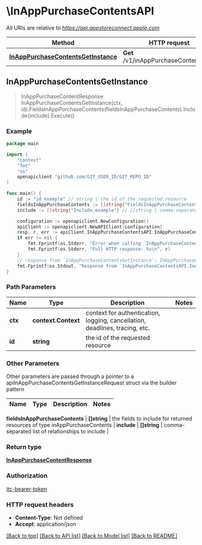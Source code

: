 # \InAppPurchaseContentsAPI

All URIs are relative to *https://api.appstoreconnect.apple.com*

Method | HTTP request | Description
------------- | ------------- | -------------
[**InAppPurchaseContentsGetInstance**](InAppPurchaseContentsAPI.md#InAppPurchaseContentsGetInstance) | **Get** /v1/inAppPurchaseContents/{id} | 



## InAppPurchaseContentsGetInstance

> InAppPurchaseContentResponse InAppPurchaseContentsGetInstance(ctx, id).FieldsInAppPurchaseContents(fieldsInAppPurchaseContents).Include(include).Execute()



### Example

```go
package main

import (
	"context"
	"fmt"
	"os"
	openapiclient "github.com/GIT_USER_ID/GIT_REPO_ID"
)

func main() {
	id := "id_example" // string | the id of the requested resource
	fieldsInAppPurchaseContents := []string{"FieldsInAppPurchaseContents_example"} // []string | the fields to include for returned resources of type inAppPurchaseContents (optional)
	include := []string{"Include_example"} // []string | comma-separated list of relationships to include (optional)

	configuration := openapiclient.NewConfiguration()
	apiClient := openapiclient.NewAPIClient(configuration)
	resp, r, err := apiClient.InAppPurchaseContentsAPI.InAppPurchaseContentsGetInstance(context.Background(), id).FieldsInAppPurchaseContents(fieldsInAppPurchaseContents).Include(include).Execute()
	if err != nil {
		fmt.Fprintf(os.Stderr, "Error when calling `InAppPurchaseContentsAPI.InAppPurchaseContentsGetInstance``: %v\n", err)
		fmt.Fprintf(os.Stderr, "Full HTTP response: %v\n", r)
	}
	// response from `InAppPurchaseContentsGetInstance`: InAppPurchaseContentResponse
	fmt.Fprintf(os.Stdout, "Response from `InAppPurchaseContentsAPI.InAppPurchaseContentsGetInstance`: %v\n", resp)
}
```

### Path Parameters


Name | Type | Description  | Notes
------------- | ------------- | ------------- | -------------
**ctx** | **context.Context** | context for authentication, logging, cancellation, deadlines, tracing, etc.
**id** | **string** | the id of the requested resource | 

### Other Parameters

Other parameters are passed through a pointer to a apiInAppPurchaseContentsGetInstanceRequest struct via the builder pattern


Name | Type | Description  | Notes
------------- | ------------- | ------------- | -------------

 **fieldsInAppPurchaseContents** | **[]string** | the fields to include for returned resources of type inAppPurchaseContents | 
 **include** | **[]string** | comma-separated list of relationships to include | 

### Return type

[**InAppPurchaseContentResponse**](InAppPurchaseContentResponse.md)

### Authorization

[itc-bearer-token](../README.md#itc-bearer-token)

### HTTP request headers

- **Content-Type**: Not defined
- **Accept**: application/json

[[Back to top]](#) [[Back to API list]](../README.md#documentation-for-api-endpoints)
[[Back to Model list]](../README.md#documentation-for-models)
[[Back to README]](../README.md)

